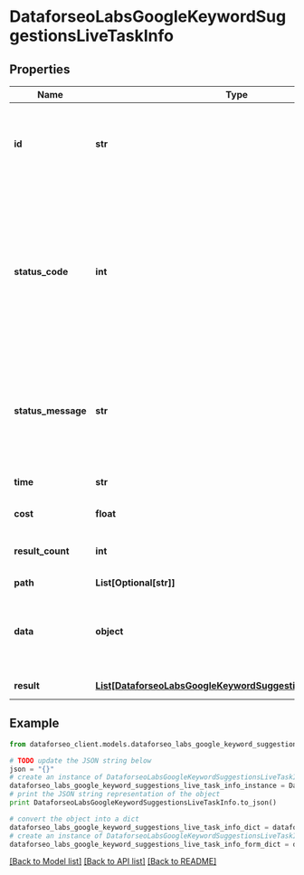 # DataforseoLabsGoogleKeywordSuggestionsLiveTaskInfo


## Properties

Name | Type | Description | Notes
------------ | ------------- | ------------- | -------------
**id** | **str** | task identifier unique task identifier in our system in the UUID format | [optional] 
**status_code** | **int** | status code of the task generated by DataForSEO, can be within the following range: 10000-60000 you can find the full list of the response codes here | [optional] 
**status_message** | **str** | informational message of the task you can find the full list of general informational messages here | [optional] 
**time** | **str** | execution time, seconds | [optional] 
**cost** | **float** | total tasks cost, USD | [optional] 
**result_count** | **int** | number of elements in the result array | [optional] 
**path** | **List[Optional[str]]** | URL path | [optional] 
**data** | **object** | contains the same parameters that you specified in the POST request | [optional] 
**result** | [**List[DataforseoLabsGoogleKeywordSuggestionsLiveResultInfo]**](DataforseoLabsGoogleKeywordSuggestionsLiveResultInfo.md) | array of results | [optional] 

## Example

```python
from dataforseo_client.models.dataforseo_labs_google_keyword_suggestions_live_task_info import DataforseoLabsGoogleKeywordSuggestionsLiveTaskInfo

# TODO update the JSON string below
json = "{}"
# create an instance of DataforseoLabsGoogleKeywordSuggestionsLiveTaskInfo from a JSON string
dataforseo_labs_google_keyword_suggestions_live_task_info_instance = DataforseoLabsGoogleKeywordSuggestionsLiveTaskInfo.from_json(json)
# print the JSON string representation of the object
print DataforseoLabsGoogleKeywordSuggestionsLiveTaskInfo.to_json()

# convert the object into a dict
dataforseo_labs_google_keyword_suggestions_live_task_info_dict = dataforseo_labs_google_keyword_suggestions_live_task_info_instance.to_dict()
# create an instance of DataforseoLabsGoogleKeywordSuggestionsLiveTaskInfo from a dict
dataforseo_labs_google_keyword_suggestions_live_task_info_form_dict = dataforseo_labs_google_keyword_suggestions_live_task_info.from_dict(dataforseo_labs_google_keyword_suggestions_live_task_info_dict)
```
[[Back to Model list]](../README.md#documentation-for-models) [[Back to API list]](../README.md#documentation-for-api-endpoints) [[Back to README]](../README.md)


